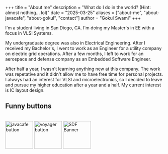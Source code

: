 +++
title = "About me"
description = "What do I do in the world? (Hint: almost nothing... lol)"
date = "2025-03-25"
aliases = ["about-me", "about-javacafe", "about-gokul", "contact"]
author = "Gokul Swami"
+++

I'm a student living in San Diego, CA. I'm doing my Master's in EE with a focus in VLSI Systems.

My undergraduate degree was also in Electrical Engineering. After I received my Bachelor's, I went to work as an Engineer for a utility company on electric grid operations. After a few months, I left to work for an aerospace and defense company as an Embedded Software Engineer.

After half a year, I wasn't learning anything new at this company. The work was repetative and it didn't allow me to have free time for personal projects. I always had an interest for VLSI and microelectronics, so I decided to leave and pursue my higher education after a year and a half. My current interest is IC layout design.

## Funny buttons
<br/>
<a href="https://javacafe.sdf.org/"><img src="/8831.png" alt="javacafe button" width="88"/></a>
<a href="https://oliverkwebb.github.io/"><img src="https://oliverkwebb.github.io/8831.png" alt="voyager button" width="88"/></a>
<a href="https://sdf.org/"><img src="https://sdf.org/sdfbanner.png" alt="SDF Banner" width="88"/></a>
